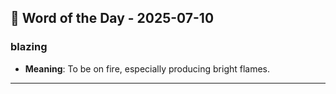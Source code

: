## 📅 Word of the Day - 2025-07-10

### **blazing**
- **Meaning**: To be on fire, especially producing bright flames.

---
